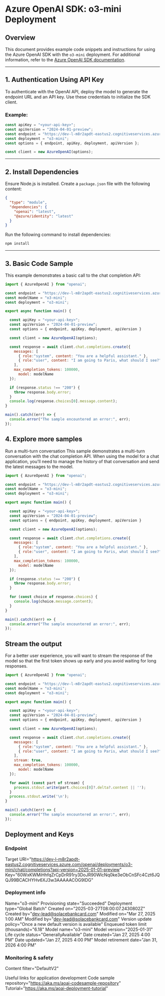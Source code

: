 # Azure OpenAI SDK: o3-mini Deployment

## Overview
This document provides example code snippets and instructions for using the Azure OpenAI SDK with the `o3-mini` deployment. For additional information, refer to the [Azure OpenAI SDK documentation](https://learn.microsoft.com/en-us/azure/cognitive-services/openai/).

---

## 1. Authentication Using API Key
To authenticate with the OpenAI API, deploy the model to generate the endpoint URL and an API key. Use these credentials to initialize the SDK client.

### Example:
```javascript
const apiKey = "<your-api-key>";
const apiVersion = "2024-04-01-preview";
const endpoint = "https://dev-l-m8r2apdt-eastus2.cognitiveservices.azure.com/openai/deployments/o3-mini";
const deployment = "o3-mini";
const options = { endpoint, apiKey, deployment, apiVersion };

const client = new AzureOpenAI(options);
```

---

## 2. Install Dependencies
Ensure Node.js is installed. Create a `package.json` file with the following content:

```json
{
  "type": "module",
  "dependencies": {
    "openai": "latest",
    "@azure/identity": "latest"
  }
}
```

Run the following command to install dependencies:
```bash
npm install
```

---

## 3. Basic Code Sample
This example demonstrates a basic call to the chat completion API:

```javascript
import { AzureOpenAI } from "openai";

const endpoint = "https://dev-l-m8r2apdt-eastus2.cognitiveservices.azure.com/openai/deployments/o3-mini";
const modelName = "o3-mini";
const deployment = "o3-mini";

export async function main() {

  const apiKey = "<your-api-key>";
  const apiVersion = "2024-04-01-preview";
  const options = { endpoint, apiKey, deployment, apiVersion }

  const client = new AzureOpenAI(options);

  const response = await client.chat.completions.create({
    messages: [
      { role:"system", content: "You are a helpful assistant." },
      { role:"user", content: "I am going to Paris, what should I see?" }
    ],
    max_completion_tokens: 100000,
      model: modelName
  });

  if (response.status !== "200") {
    throw response.body.error;
  }
  console.log(response.choices[0].message.content);
}

main().catch((err) => {
  console.error("The sample encountered an error:", err);
});
```

## 4. Explore more samples
Run a multi-turn conversation
This sample demonstrates a multi-turn conversation with the chat completion API. When using the model for a chat application, you'll need to manage the history of that conversation and send the latest messages to the model.

```javascript
import { AzureOpenAI } from "openai";

const endpoint = "https://dev-l-m8r2apdt-eastus2.cognitiveservices.azure.com/openai/deployments/o3-mini";
const modelName = "o3-mini";
const deployment = "o3-mini";

export async function main() {

  const apiKey = "<your-api-key>";
  const apiVersion = "2024-04-01-preview";
  const options = { endpoint, apiKey, deployment, apiVersion }

  const client = new AzureOpenAI(options);

  const response = await client.chat.completions.create({
    messages: [
      { role:"system", content: "You are a helpful assistant." },
      { role:"user", content: "I am going to Paris, what should I see?" }
    ],
    max_completion_tokens: 100000,
      model: modelName
  });

  if (response.status !== "200") {
    throw response.body.error;
  }

  for (const choice of response.choices) {
    console.log(choice.message.content);
  }
}

main().catch((err) => {
  console.error("The sample encountered an error:", err);
});
```

## Stream the output
For a better user experience, you will want to stream the response of the model so that the first token shows up early and you avoid waiting for long responses.

```javascript
import { AzureOpenAI } from "openai";

const endpoint = "https://dev-l-m8r2apdt-eastus2.cognitiveservices.azure.com/openai/deployments/o3-mini";
const modelName = "o3-mini";
const deployment = "o3-mini";

export async function main() {

  const apiKey = "<your-api-key>";
  const apiVersion = "2024-04-01-preview";
  const options = { endpoint, apiKey, deployment, apiVersion }

  const client = new AzureOpenAI(options);

  const response = await client.chat.completions.create({
    messages: [
      { role:"system", content: "You are a helpful assistant." },
      { role:"user", content: "I am going to Paris, what should I see?" }
    ],
    stream: true,
    max_completion_tokens: 100000,
      model: modelName
  });

  for await (const part of stream) {
    process.stdout.write(part.choices[0]?.delta?.content || '');
  }
  process.stdout.write('\n');
}

main().catch((err) => {
  console.error("The sample encountered an error:", err);
});
```

## Deployment and Keys

### Endpoint
Target URI="https://dev-l-m8r2apdt-eastus2.cognitiveservices.azure.com/openai/deployments/o3-mini/chat/completions?api-version=2025-01-01-preview"
Key="60WxKWMiHhfqZrCpDrR91ry3DoJR90WlcNq0ke3eObCnSFc4Czt6JQQJ99BCACHYHv6XJ3w3AAAAACOG9lDG"

### Deployment info
Name="o3-mini"
Provisioning state="Succeeded"
Deployment type="Global Batch"
Created on="2025-03-27T08:00:07.2430802Z"
Created by="dev-lead@solacebankcard.com"
Modified on="Mar 27, 2025 1:00 AM"
Modified by="dev-lead@solacebankcard.com"
Version update policy="Once a new default version is available"
Enqueued token limit (thousands)="6.18"
Model name="o3-mini"
Model version="2025-01-31"
Life cycle status="GenerallyAvailable"
Date created="Jan 27, 2025 4:00 PM"
Date updated="Jan 27, 2025 4:00 PM"
Model retirement date="Jan 31, 2026 4:00 PM"

### Monitoring & safety
Content filter="DefaultV2"

Useful links for application development
Code sample repository="https://aka.ms/aoai-codesample-repository"
Tutorial="https://aka.ms/aoai-deployment-tutorial"